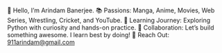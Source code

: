 👋 Hello, I’m Arindam Banerjee.
📚 Passions: Manga, Anime, Movies, Web Series, Wrestling, Cricket, and YouTube.
🚀 Learning Journey: Exploring Python with curiosity and hands-on practice.
🤝 Collaboration: Let’s build something awesome. I learn best by doing!
📩 Reach Out: 911arindam@gmail.com

<!---
arindamb911/arindamb911 is a ✨ special ✨ repository because its `README.md` (this file) appears on your GitHub profile.
You can click the Preview link to take a look at your changes.
--->
